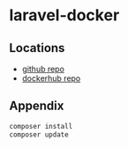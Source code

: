 # laravel-docker

## Locations

* [github repo](https://github.com/dreipro/laravel-docker)
* [dockerhub repo](https://hub.docker.com/r/herrphon/laravel/)


## Appendix

``` bash
composer install
composer update
```


